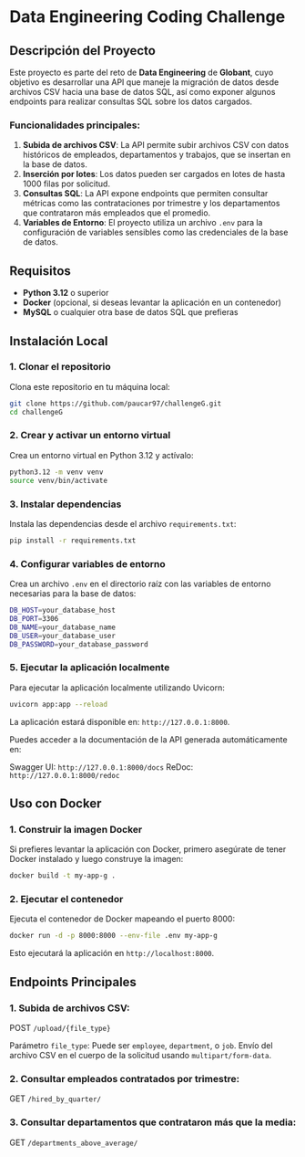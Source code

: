 # Data Engineering Coding Challenge

## Descripción del Proyecto

Este proyecto es parte del reto de **Data Engineering** de **Globant**, cuyo objetivo es desarrollar una API que maneje la migración de datos desde archivos CSV hacia una base de datos SQL, así como exponer algunos endpoints para realizar consultas SQL sobre los datos cargados.

### Funcionalidades principales:

1. **Subida de archivos CSV**: La API permite subir archivos CSV con datos históricos de empleados, departamentos y trabajos, que se insertan en la base de datos.
2. **Inserción por lotes**: Los datos pueden ser cargados en lotes de hasta 1000 filas por solicitud.
3. **Consultas SQL**: La API expone endpoints que permiten consultar métricas como las contrataciones por trimestre y los departamentos que contrataron más empleados que el promedio.
4. **Variables de Entorno**: El proyecto utiliza un archivo `.env` para la configuración de variables sensibles como las credenciales de la base de datos.

## Requisitos

- **Python 3.12** o superior
- **Docker** (opcional, si deseas levantar la aplicación en un contenedor)
- **MySQL** o cualquier otra base de datos SQL que prefieras

## Instalación Local

### 1. Clonar el repositorio

Clona este repositorio en tu máquina local:

```bash
git clone https://github.com/paucar97/challengeG.git
cd challengeG
```

### 2. Crear y activar un entorno virtual

Crea un entorno virtual en Python 3.12 y actívalo:

```bash
python3.12 -m venv venv
source venv/bin/activate
```

### 3. Instalar dependencias

Instala las dependencias desde el archivo `requirements.txt`:

```bash
pip install -r requirements.txt
```

### 4. Configurar variables de entorno

Crea un archivo `.env` en el directorio raíz con las variables de entorno necesarias para la base de datos:

```bash
DB_HOST=your_database_host
DB_PORT=3306
DB_NAME=your_database_name
DB_USER=your_database_user
DB_PASSWORD=your_database_password
```

### 5. Ejecutar la aplicación localmente

Para ejecutar la aplicación localmente utilizando Uvicorn:

```bash
uvicorn app:app --reload
```

La aplicación estará disponible en: `http://127.0.0.1:8000`.

Puedes acceder a la documentación de la API generada automáticamente en:

Swagger UI: `http://127.0.0.1:8000/docs`
ReDoc: `http://127.0.0.1:8000/redoc`

## Uso con Docker

### 1. Construir la imagen Docker

Si prefieres levantar la aplicación con Docker, primero asegúrate de tener Docker instalado y luego construye la imagen:

```bash
docker build -t my-app-g .
```

### 2. Ejecutar el contenedor

Ejecuta el contenedor de Docker mapeando el puerto 8000:

```bash
docker run -d -p 8000:8000 --env-file .env my-app-g
```

Esto ejecutará la aplicación en `http://localhost:8000`.

## Endpoints Principales

### 1. Subida de archivos CSV:

POST `/upload/{file_type}`

Parámetro `file_type`: Puede ser `employee`, `department`, o `job`.
Envío del archivo CSV en el cuerpo de la solicitud usando `multipart/form-data`.

### 2. Consultar empleados contratados por trimestre:

GET `/hired_by_quarter/`

### 3. Consultar departamentos que contrataron más que la media:

GET `/departments_above_average/`
